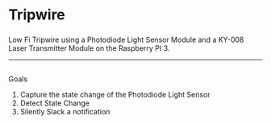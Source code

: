 # Tripwire

#####
Low Fi Tripwire using a Photodiode Light Sensor Module and a KY-008 Laser Transmitter Module on the Raspberry PI 3.

----
##
Goals
1. Capture the state change of the Photodiode Light Sensor
2. Detect State Change
3. Silently Slack a notification


